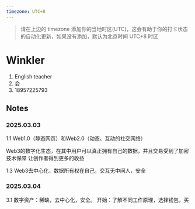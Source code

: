 ```yaml
---
timezone: UTC+8
---
```


> 请在上边的 timezone 添加你的当地时区(UTC)，这会有助于你的打卡状态的自动化更新，如果没有添加，默认为北京时间 UTC+8 时区


# Winkler

1. English teacher
2. 会
3. 18957225793

## Notes

<!-- Content_START -->


### 2025.03.03

1.1
Web1.0（静态网页）和Web2.0（动态、互动的社交网络）

Web3的数字化生态，在其中用户可以真正拥有自己的数据，并且交易受到了加密技术保障
让创作者得到更多的收益

1.3
Web3去中心化，数据所有权在自己，交互无中间人，安全

### 2025.03.04

3.1
数字资产：稀缺，去中心化，安全。
开始：了解不同工作原理，选择钱包，买

<!-- Content_END -->
